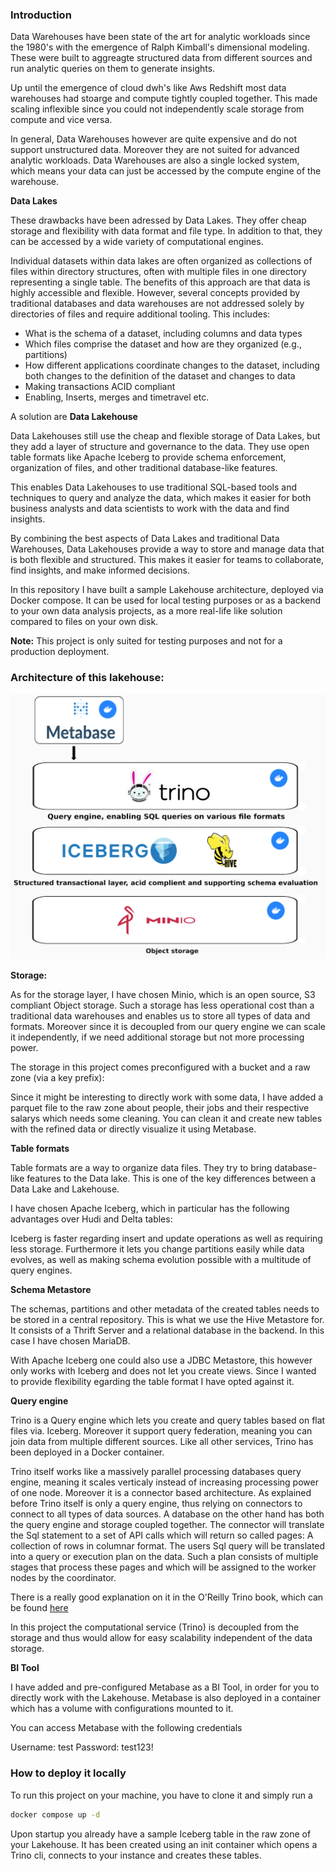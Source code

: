 ### Introduction 

Data Warehouses have been state of the art for analytic workloads since the 1980's with the emergence of Ralph Kimball's dimensional modeling. These were built to aggreagte structured data from different sources and run analytic queries on them to generate insights. 

Up until the emergence of cloud dwh's like Aws Redshift most data warehouses had stoarge and compute tightly coupled together. This made scaling inflexible since you could not independently scale storage from compute and vice versa. 

In general, Data Warehouses however are quite expensive and do not support unstructured data. Moreover they are not suited for advanced analytic workloads. Data Warehouses are also a single locked system, which means your data can just be accessed by the compute engine of the warehouse. 

__Data Lakes__

These drawbacks have been adressed by Data Lakes. They offer cheap storage and flexibility with data format and file type. In addition to that, they can be accessed by a wide variety of computational engines.

Individual datasets within data lakes are often organized as collections of files within directory structures, often with multiple files in one directory representing a single table. The benefits of this approach are that data is highly accessible and flexible. 
However, several concepts provided by traditional databases and data warehouses are not addressed solely by directories of files and require additional tooling. This includes:

- What is the schema of a dataset, including columns and data types
- Which files comprise the dataset and how are they organized (e.g., partitions)
- How different applications coordinate changes to the dataset, including both changes to the definition of the dataset and changes to data
- Making transactions ACID compliant 
- Enabling, Inserts, merges and timetravel etc. 

A solution are __Data Lakehouse__

Data Lakehouses still use the cheap and flexible storage of Data Lakes, but they add a layer of structure and governance to the data. They use open table formats like Apache Iceberg to provide schema enforcement, organization of files, and other traditional database-like features.

This enables Data Lakehouses to use traditional SQL-based tools and techniques to query and analyze the data, which makes it easier for both business analysts and data scientists to work with the data and find insights.

By combining the best aspects of Data Lakes and traditional Data Warehouses, Data Lakehouses provide a way to store and manage data that is both flexible and structured. This makes it easier for teams to collaborate, find insights, and make informed decisions.

In this repository I have built a sample Lakehouse architecture, deployed via Docker compose. It can be used for local testing purposes or as a backend to your own data analysis projects, as a more real-life like solution compared to files on your own disk.

__Note:__ This project is only suited for testing purposes and not for a production deployment.

### Architecture of this lakehouse:

![](.images/architecture.png)

**Storage:**

As for the storage layer, I have chosen Minio, which is an open source, S3 compliant Object storage. Such a storage has less operational cost than a traditional data warehouses and enables us to store all types of data and formats. Moreover since it is decoupled from our query engine we can scale it independently, if we need additional storage but not more processing power. 

The storage in this project comes preconfigured with a bucket and a raw zone (via a key prefix):

Since it might be interesting to directly work with some data, I have added a parquet file to the raw zone about people, their jobs and their respective salarys which needs some cleaning. You can clean it and create new tables with the refined data or directly visualize it using Metabase.

**Table formats**

Table formats are a way to organize data files. They try to bring database-like features to the Data lake. This is one of the key differences between a Data Lake and Lakehouse. 

I have chosen Apache Iceberg, which in particular has the following advantages over Hudi and Delta tables:  

Iceberg is faster regarding insert and update operations as well as requiring less storage. 
Furthermore it lets you change partitions easily while data evolves, as well as making schema evolution possible with a multitude of query engines. 

**Schema Metastore**

The schemas, partitions and other metadata of the created tables needs to be stored in a central repository. This is what we use the Hive Metastore for. It consists of a Thrift Server and a relational database in the backend. In this case I have chosen MariaDB. 

With Apache Iceberg one could also use a JDBC Metastore, this however only works with Iceberg and does not let you create views. Since I wanted to provide flexibility egarding the table format I have opted against it.

**Query engine**

Trino is a Query engine which lets you create and query tables based on flat files via. Iceberg. Moreover it support query federation, meaning you can join data from multiple different sources. Like all other services, Trino has been deployed in a Docker container.  

Trino itself works like a massively parallel processing databases query engine, meaning it scales verticaly instead of increasing processing power of one node. Moreover it is a connector based architecture. As explained before Trino itself is only a query engine, thus relying on connectors to connect to all types of data sources. A database on the other hand has both the query engine and storage coupled together. The connector will translate the Sql statement to a set of API calls which will return so called pages: A collection of rows in columnar format. The users Sql query will be translated into a query or execution plan on the data. Such a plan consists of multiple stages that process these pages and which will be assigned to the worker nodes by the coordinator. 

There is a really good explanation on it in the O'Reilly Trino book, which can be found [here](https://www.oreilly.com/library/view/trino-the-definitive/9781098107703/ch04.html#fig-task-split)

In this project the computational service (Trino) is decoupled from the storage and thus would allow for easy scalability independent of the data storage. 

**BI Tool**

I have added and pre-configured Metabase as a BI Tool, in order for you to directly work with the Lakehouse. Metabase is also deployed in a container which has a volume with configurations mounted to it.

You can access Metabase with the following credentials

Username: test
Password: test123!

### How to deploy it locally 

To run this project on your machine, you have to clone it and simply run a

```bash
docker compose up -d
```

Upon startup you already have a sample Iceberg table in the raw zone of your Lakehouse. It has been created using an init container which opens a Trino cli, connects to your instance and creates these tables. 